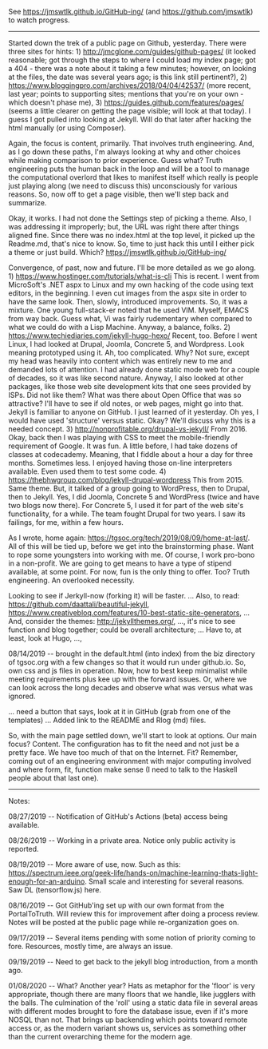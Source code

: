 See https://jmswtlk.github.io/GitHub-ing/ (and https://github.com/jmswtlk) to watch progress.

---

Started down the trek of a public page on Github, yesterday. There were three sites for hints: 1) http://jmcglone.com/guides/github-pages/ (it looked reasonable; got through the steps to where I could load my index page; got a 404 - there was a note about it taking a few minutes; however, on looking at the files, the date was several years ago; is this link still pertinent?), 2) https://www.bloggingpro.com/archives/2018/04/04/42537/ (more recent, last year; points to supporting sites; mentions that you're on your own - which doesn't phase me), 3) https://guides.github.com/features/pages/ (seems a little clearer on getting the page visible; will look at that today). I guess I got pulled into looking at Jekyll. Will do that later after hacking the html manually (or using Composer). 

Again, the focus is content, primarily. That involves truth engineering. And, as I go down these paths, I'm always looking at why and other choices while making comparison to prior experience. Guess what? Truth engineering puts the human back in the loop and will be a tool to manage the computational overlord that likes to manifest itself which really is people just playing along (we need to discuss this) unconsciously for various reasons. So, now off to get a page visible, then we'll step back and summarize.  


Okay, it works. I had not done the Settings step of picking a theme. Also, I was addressing it improperly; but, the URL was right there after things aligned fine. Since there was no index.html at the top level, it picked up the Readme.md, that's nice to know. So, time to just hack this until I either pick a theme or just build. Which? https://jmswtlk.github.io/GitHub-ing/ 

Convergence, of past, now and future. I'll be more detailed as we go along. 1) https://www.hostinger.com/tutorials/what-is-cli This is recent. I went from MicroSoft's .NET aspx to Linux and my own hacking of the code using text editors, in the beginning. I even cut images from the aspx site in order to have the same look. Then, slowly, introduced improvements. So, it was a mixture. One young full-stack-er noted that he used VIM. Myself, EMACS from way back. Guess what, Vi was fairly rudementary when compared to what we could do with a Lisp Machine. Anyway, a balance, folks. 2) https://www.techiediaries.com/jekyll-hugo-hexo/ Recent, too. Before I went Linux, I had looked at Drupal, Joomla, Concrete 5, and Wordpress. Look meaning prototyped using it. Ah, too complicated. Why? Not sure, except my head was heavily into content which was entirely new to me and demanded lots of attention. I had already done static mode web for a couple of decades, so it was like second nature. Anyway, I also looked at other packages, like those web site development kits that one sees provided by ISPs. Did not like them? What was there about Open Office that was so attractive? I'll have to see if old notes, or web pages, might go into that. Jekyll is familiar to anyone on GitHub. I just learned of it yesterday. Oh yes, I would have used 'structure' versus static. Okay? We'll discuss why this is a needed concept. 3) http://nonprofitable.org/drupal-vs-jekyll/ From 2016. Okay, back then I was playing with CSS to meet the mobile-friendly requirement of Google. It was fun. A little before, I had take dozens of classes at codecademy. Meaning, that I fiddle about a hour a day for three months. Sometimes less. I enjoyed having those on-line interpreters available. Even used them to test some code. 4) https://thebhwgroup.com/blog/jekyll-drupal-wordpress This from 2015. Same theme. But, it talked of a group going to WordPress, then to Drupal, then to Jekyll. Yes, I did Joomla, Concrete 5 and WordPress (twice and have two blogs now there). For Concrete 5, I used it for part of the web site's functionality, for a while. The team fought Drupal for two years. I saw its failings, for me, within a few hours.  


As I wrote, home again: https://tgsoc.org/tech/2019/08/09/home-at-last/. All of this will be tied up, before we get into the brainstorming phase. Want to rope some youngsters into working with me. Of course, I work pro-bono in a non-profit. We are going to get means to have a type of stipend available, at some point. For now, fun is the only thing to offer. Too? Truth engineering. An overlooked necessity. 

Looking to see if Jerkyll-now (forking it) will be faster. ... Also, to read: https://github.com/daattali/beautiful-jekyll, https://www.creativebloq.com/features/10-best-static-site-generators, ... And, consider the themes: http://jekyllthemes.org/, ..., it's nice to see function and blog together; could be overall architecture; ... Have to, at least, look at Hugo, ..., 


08/14/2019 -- brought in the default.html (into index) from the biz directory of tgsoc.org with a few changes so that it would run under github.io. So, own css and js files in operation. Now, how to best keep minimalist while meeting requirements plus kee up with the forward issues. Or, where we can look across the long decades and observe what was versus what was ignored. 

... need a button that says, look at it in GitHub (grab from one of the templates) ... Added link to the README and Rlog (md) files. 

So, with the main page settled down, we'll start to look at options. Our main focus? Content. The configuration has to fit the need and not just be a pretty face. We have too much of that on the Internet. Fit? Remember, coming out of an engineering environment with major computing involved and where form, fit, function make sense (I need to talk to the Haskell people about that last one). 

----

Notes: 

08/27/2019 -- Notification of GitHub's Actions (beta) access being available. 

08/26/2019 -- Working in a private area. Notice only public activity is reported. 

08/19/2019 -- More aware of use, now. Such as this: https://spectrum.ieee.org/geek-life/hands-on/machine-learning-thats-light-enough-for-an-arduino. Small scale and interesting for several reasons. Saw DL (tensorflow.js) here. 

08/16/2019 -- Got GitHub'ing set up with our own format from the PortalToTruth. Will review this for improvement after doing a process review. Notes will be posted at the public page while re-organization goes on. 

09/17/2019 -- Several items pending with some notion of priority coming to fore. Resources, mostly time, are always an issue. 

09/19/2019 -- Need to get back to the jekyll blog introduction, from a month ago. 

01/08/2020 -- What? Another year? Hats as metaphor for the 'floor' is very appropriate, though there are many floors that we handle, like jugglers with the balls. The culmination of the 'roll' using a static data file in several areas with different modes brought to fore the database issue, even if it's more NOSQL than not. That brings up backending which points toward remote access or, as the modern variant shows us, services as something other than the current overarching theme for the modern age. 





